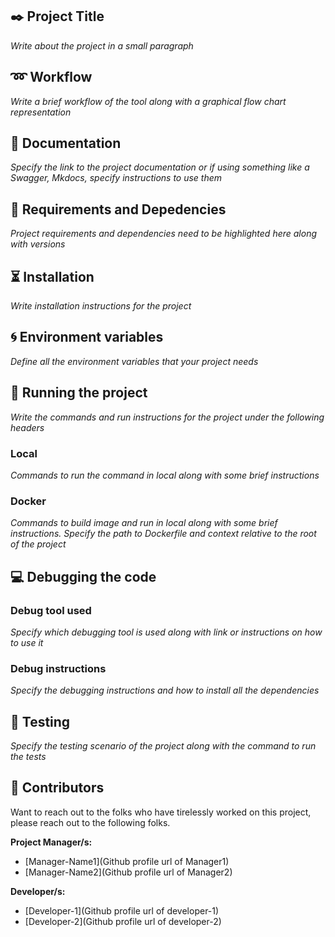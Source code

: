 ## :black_nib: Project Title
*Write about the project in a small paragraph*

## :loop: Workflow
*Write a brief workflow of the tool along with a graphical flow chart representation*

## :page_facing_up: Documentation
*Specify the link to the project documentation or if using something like a Swagger, Mkdocs, specify instructions to use them*

## :baby: Requirements and Depedencies
*Project requirements and dependencies need to be highlighted here along with versions*

## :hourglass_flowing_sand: Installation
*Write installation instructions for the project*

## :cyclone: Environment variables
*Define all the environment variables that your project needs*

## :tada: Running the project
*Write the commands and run instructions for the project under the following headers*

### Local
*Commands to run the command in local along with some brief instructions*

### Docker
*Commands to build image and run in local along with some brief instructions. Specify the path to Dockerfile and context relative to the root of the project*

## :computer: Debugging the code

### Debug tool used
*Specify which debugging tool is used along with link or instructions on how to use it*

### Debug instructions
*Specify the debugging instructions and how to install all the dependencies*

## :flashlight: Testing
*Specify the testing scenario of the project along with the command to run the tests*

## :information_desk_person: Contributors
Want to reach out to the folks who have tirelessly worked on this project, please reach out to the following folks.

**Project Manager/s:**
- [Manager-Name1](Github profile url of Manager1)
- [Manager-Name2](Github profile url of Manager2)

**Developer/s:**
- [Developer-1](Github profile url of developer-1)
- [Developer-2](Github profile url of developer-2)